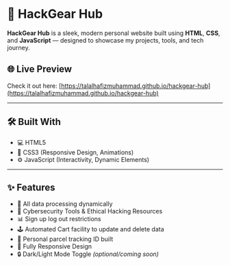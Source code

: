 # 🚀 HackGear Hub

**HackGear Hub** is a sleek, modern personal website built using **HTML**, **CSS**, and **JavaScript** — designed to showcase my projects, tools, and tech journey.

## 🌐 Live Preview

Check it out here: [https://talalhafizmuhammad.github.io/hackgear-hub](https://talalhafizmuhammad.github.io/hackgear-hub)

---

## 🛠️ Built With

- 💻 HTML5  
- 🎨 CSS3 (Responsive Design, Animations)  
- ⚙️ JavaScript (Interactivity, Dynamic Elements)

---

## ✨ Features

- 📁 All data processing dynamically
- 🧠 Cybersecurity Tools & Ethical Hacking Resources
- 📊 Sign up log out restrictions
- 🕹️ Automated Cart facility to update and delete data
- 🪪 Personal parcel tracking ID built
- 📱 Fully Responsive Design
- 🔒 Dark/Light Mode Toggle *(optional/coming soon)*

